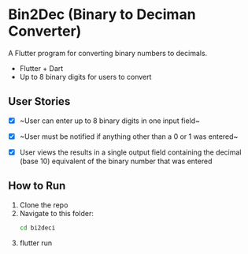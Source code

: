 # Bin2Dec (Binary to Deciman Converter)

A Flutter program for converting binary numbers to decimals.
- Flutter + Dart
- Up to 8 binary digits for users to convert

## User Stories

-   [x] ~User can enter up to 8 binary digits in one input field~
-   [x] ~User must be notified if anything other than a 0 or 1 was entered~
-   [x] User views the results in a single output field containing the decimal (base 10) equivalent of the binary number that was entered


## How to Run
1. Clone the repo
2. Navigate to this folder:
   ```bash
   cd bi2deci

3. flutter run
